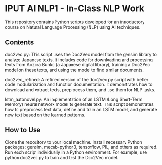 # IPUT AI NLP1 - In-Class NLP Work

This repository contains Python scripts developed for an introductory course on Natural Language Processing (NLP) using AI techniques.

## Contents
doc2vec.py: This script uses the Doc2Vec model from the gensim library to analyze Japanese texts. It includes code for downloading and processing texts from Aozora Bunko (a Japanese digital library), training a Doc2Vec model on these texts, and using the model to find similar documents.

doc2vec_refined: A refined version of the doc2vec.py script with better code modularization and function documentation. It demonstrates how to download and extract texts, preprocess them, and use them for NLP tasks.

lstm_autonovel.py: An implementation of an LSTM (Long Short-Term Memory) neural network model to generate text. This script demonstrates how to preprocess text data, define and train an LSTM model, and generate new text based on the learned patterns.

## How to Use
Clone the repository to your local machine.
Install necessary Python packages: gensim, mecab-python3, tensorflow, PIL, and others as required.
Run each script individually in a Python environment. For example, use python doc2vec.py to train and test the Doc2Vec model.
